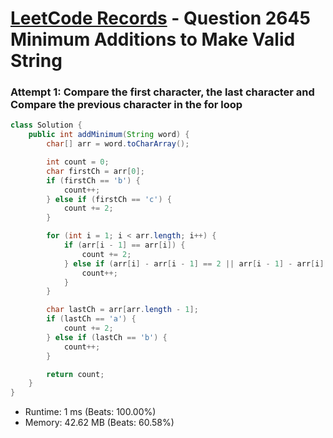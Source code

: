 # [LeetCode Records](../../README.md) - Question 2645 Minimum Additions to Make Valid String

### Attempt 1: Compare the first character, the last character and Compare the previous character in the for loop
```java
class Solution {
    public int addMinimum(String word) {
        char[] arr = word.toCharArray();

        int count = 0;
        char firstCh = arr[0];
        if (firstCh == 'b') {
            count++;
        } else if (firstCh == 'c') {
            count += 2;
        }

        for (int i = 1; i < arr.length; i++) {
            if (arr[i - 1] == arr[i]) {
                count += 2;
            } else if (arr[i] - arr[i - 1] == 2 || arr[i - 1] - arr[i] == 1) {
                count++;
            }
        }

        char lastCh = arr[arr.length - 1];
        if (lastCh == 'a') {
            count += 2;
        } else if (lastCh == 'b') {
            count++;
        }

        return count;
    }
}
```
- Runtime: 1 ms (Beats: 100.00%)
- Memory: 42.62 MB (Beats: 60.58%)

<br>
